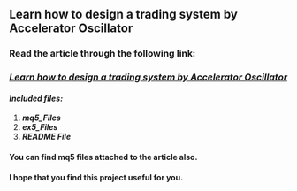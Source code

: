 ## Learn how to design a trading system by Accelerator Oscillator
### Read the article through the following link:
### ***[Learn how to design a trading system by Accelerator Oscillator](https://www.mql5.com/en/articles/11467)***
#### ***Included files:***
1. ***mq5_Files***
2. ***ex5_Files***
3. ***README File***
#### You can find mq5 files attached to the article also.

#### I hope that you find this project useful for you.